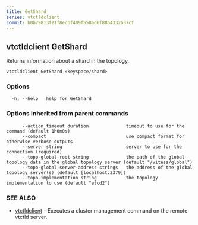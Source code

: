 ```yaml
---
title: GetShard
series: vtctldclient
commit: b0b79813f21f8ecbf409f558ad6f8864332637cf
---
```

## vtctldclient GetShard

Returns information about a shard in the topology.

```
vtctldclient GetShard <keyspace/shard>
```

### Options

```
  -h, --help   help for GetShard
```

### Options inherited from parent commands

```
      --action_timeout duration              timeout to use for the command (default 1h0m0s)
      --compact                              use compact format for otherwise verbose outputs
      --server string                        server to use for the connection (required)
      --topo-global-root string              the path of the global topology data in the global topology server (default "/vitess/global")
      --topo-global-server-address strings   the address of the global topology server(s) (default [localhost:2379])
      --topo-implementation string           the topology implementation to use (default "etcd2")
```

### SEE ALSO

* [vtctldclient](../)	 - Executes a cluster management command on the remote vtctld server.

